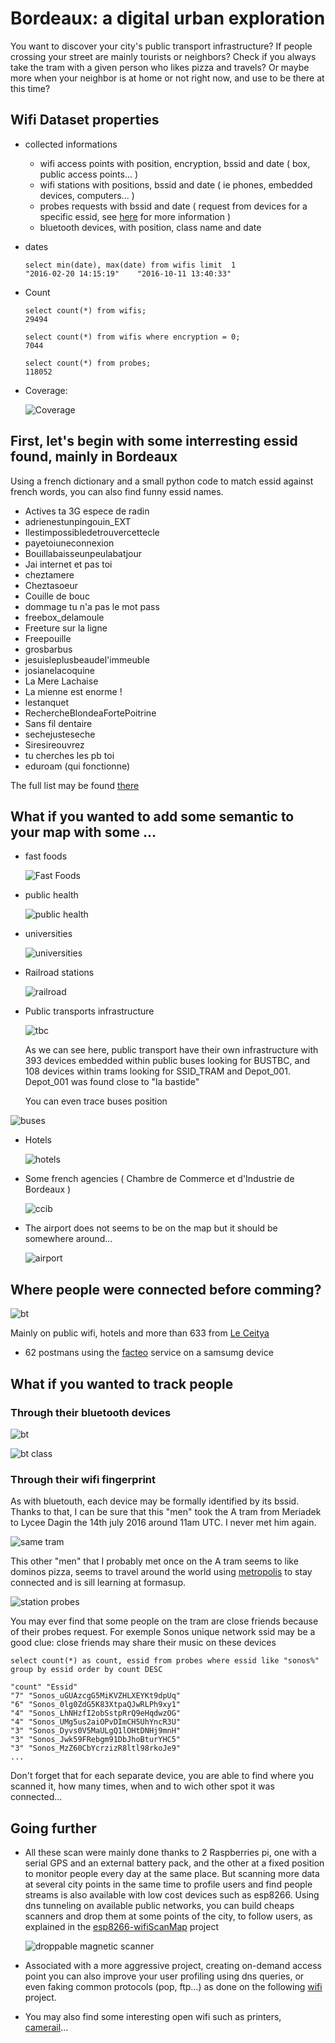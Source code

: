 # Bordeaux: a digital urban exploration

You want to discover your city's public transport infrastructure? If people crossing your street are mainly tourists or neighbors? Check if you always take the tram with a given person who likes pizza and travels? Or maybe more when your neighbor is at home or not right now, and use to be there at this time?

## Wifi Dataset properties

- collected informations
    - wifi access points with position, encryption, bssid and date ( box, public access points... )
    - wifi stations with positions, bssid and date ( ie phones, embedded devices, computers... )
    - probes requests with bssid and date ( request from devices for a specific essid, see [here](https://wiki.freenetproject.org/Probes) for more information )
    - bluetooth devices, with position, class name and date

- dates

   ````
   select min(date), max(date) from wifis limit  1
   "2016-02-20 14:15:19"	"2016-10-11 13:40:33"
   ````

- Count

    ````
    select count(*) from wifis;
    29494
    ````

    ````
    select count(*) from wifis where encryption = 0;
    7044
    ````

    ````
    select count(*) from probes;
    118052
    ````

- Coverage:

  ![Coverage](results/coverage.png)
  
## First, let's begin with some interresting essid found, mainly in Bordeaux

Using a french dictionary and a small python code to match essid against french words, you can also find funny essid names.

- Actives ta 3G espece de radin
- adrienestunpingouin_EXT
- Ilestimpossibledetrouvercettecle
- payetoiuneconnexion
- Bouillabaisseunpeulabatjour
- Jai internet et pas toi
- cheztamere
- Cheztasoeur
- Couille de bouc
- dommage tu n'a pas le mot  pass
- freebox_delamoule
- Freeture sur la ligne
- Freepouille
- grosbarbus
- jesuisleplusbeaudel'immeuble
- josianelacoquine
- La Mere Lachaise
- La mienne est enorme !
- lestanquet
- RechercheBlondeaFortePoitrine
- Sans fil dentaire
- sechejusteseche
- Siresireouvrez
- tu cherches les pb toi
- eduroam (qui fonctionne)

The full list may be found [there](results/top_names.csv)

## What if you wanted to add some semantic to your map with some ...

- fast foods

   ![Fast Foods](results/fastfoods.png)

- public health

   ![public health](results/hospitals.png)
   
- universities

   ![universities](results/universities.png)

- Railroad stations

   ![railroad](results/railroad_stations.png)

- Public transports infrastructure

   ![tbc](results/tbc.png)
   
   As we can see here, public transport have their own infrastructure with 393 devices embedded within public buses looking for BUSTBC, and 108 devices within trams looking for SSID_TRAM and Depot_001. Depot_001 was found close to "la bastide"

    You can even trace buses position

![buses](results/bus_date.png)

- Hotels

   ![hotels](results/hotels.png)

- Some french agencies ( Chambre de Commerce et d'Industrie de Bordeaux )

   ![ccib](results/ccib.png)

- The airport does not seems to be on the map but it should be somewhere around...

   ![airport](results/airport.png)

## Where people were connected before comming?

   ![bt](results/top_probes.png)

Mainly on public wifi, hotels and more than 633 from [Le Ceitya](http://www.hotel-leceitya.com/)


- 62 postmans using the [facteo](http://laposte.insa-rennes.fr/facteo/) service on a samsumg device


## What if you wanted to track people

### Through their bluetooth devices

   ![bt](results/bt.png)

   ![bt class](results/bt_class.png)

### Through their wifi fingerprint

As with bluetouth, each device may be formally identified by its bssid. Thanks to that, I can be sure that this "men" took the A tram from Meriadek to Lycee Dagin the 14th july 2016 around 11am UTC. I never met him again.

   ![same tram](results/same_tram.png)
   
This other "men" that I probably met once on the A tram seems to like dominos pizza, seems to travel around the world using [metropolis](https://www.wifimetropolis.com/fr) to stay connected and is sill learning at formasup.

   ![station probes](results/station_probes.png)

You may ever find that some people on the tram are close friends because of their probes request.
For exemple Sonos unique network ssid may be a good clue: close friends may share their music on these devices

````select count(*) as count, essid from probes where essid like "sonos%" group by essid order by count DESC````

````
"count" "Essid"
"7"	"Sonos_uGUAzcgG5MiKVZHLXEYKt9dpUq"
"6"	"Sonos_0lg0ZdG5K83XtpaQJwRLPh9xy1"
"4"	"Sonos_LhNHzfI2obSstpRrQ9eHqdwzOG"
"4"	"Sonos_UMg5us2aiOPvDImCH5UhYncR3U"
"3"	"Sonos_Dyvs0V5MaULgQ1lOHtDNHj9mnH"
"3"	"Sonos_Jwk59FRebgm91DbJhoBturYHC5"
"3"	"Sonos_MzZ60CbYcrzizR8ltl98rkoJe9"
...
````

Don't forget that for each separate device, you are able to find where you scanned it, how many times, when and to wich other spot it was connected...

## Going further

- All these scan were mainly done thanks to 2 Raspberries pi, one with a serial GPS and an external battery pack, and the other at a fixed position to monitor people every day at the same place.
  But scanning more data at several city points in the same time to profile users and find people streams is also available with low cost devices such as esp8266. Using dns tunneling on available public networks, you can build cheaps scanners and drop them at some points of the city, to follow users, as explained in the [esp8266-wifiScanMap](https://github.com/mehdilauters/esp8266-wifiScanMap) project

  ![droppable magnetic scanner](https://raw.githubusercontent.com/mehdilauters/esp8266-wifiScanMap/master/doc/blackbox_open.png)
  
- Associated with a more aggressive project, creating on-demand access point you can also improve your user profiling using dns queries, or even faking common protocols (pop, ftp...) as done on the following [wifi](https://github.com/JDRobotter/wifi) project.


- You may also find some interesting open wifi such as printers, [camerail](http://www.camerail.com)...




